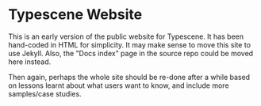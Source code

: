 Typescene Website
=================

This is an early version of the public website for Typescene. It has been hand-coded in HTML for simplicity. It may make sense to move this site to use Jekyll. Also, the "Docs index" page in the source repo could be moved here instead.

Then again, perhaps the whole site should be re-done after a while based on lessons learnt about what users want to know, and include more samples/case studies.
